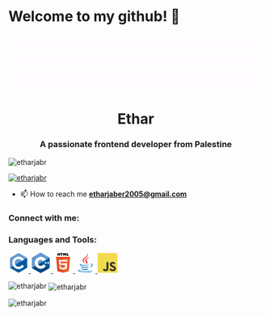 # Welcome to my github! 👋

<div align="center">
	<img src="https://raw.githubusercontent.com/Sarthakbh321/sarthakbh321/master/intro.gif" alt="Welcome Image">
</div>
<h1 align="center">Ethar</h1>





<h3 align="center">A passionate frontend developer from Palestine</h3>

<p align="left"> <img src="https://komarev.com/ghpvc/?username=etharjabr&label=Profile%20views&color=0e75b6&style=flat" alt="etharjabr" /> </p>

<p align="left"> <a href="https://github.com/ryo-ma/github-profile-trophy"><img src="https://github-profile-trophy.vercel.app/?username=etharjabr" alt="etharjabr" /></a> </p>

- 📫 How to reach me **etharjaber2005@gmail.com**

<h3 align="left">Connect with me:</h3>
<p align="left">
</p>

<h3 align="left">Languages and Tools:</h3>
<p align="left"> <a href="https://www.cprogramming.com/" target="_blank" rel="noreferrer"> <img src="https://raw.githubusercontent.com/devicons/devicon/master/icons/c/c-original.svg" alt="c" width="40" height="40"/> </a> <a href="https://www.w3schools.com/cpp/" target="_blank" rel="noreferrer"> <img src="https://raw.githubusercontent.com/devicons/devicon/master/icons/cplusplus/cplusplus-original.svg" alt="cplusplus" width="40" height="40"/> </a> <a href="https://www.w3.org/html/" target="_blank" rel="noreferrer"> <img src="https://raw.githubusercontent.com/devicons/devicon/master/icons/html5/html5-original-wordmark.svg" alt="html5" width="40" height="40"/> </a> <a href="https://www.java.com" target="_blank" rel="noreferrer"> <img src="https://raw.githubusercontent.com/devicons/devicon/master/icons/java/java-original.svg" alt="java" width="40" height="40"/> </a> <a href="https://developer.mozilla.org/en-US/docs/Web/JavaScript" target="_blank" rel="noreferrer"> <img src="https://raw.githubusercontent.com/devicons/devicon/master/icons/javascript/javascript-original.svg" alt="javascript" width="40" height="40"/> </a> </p>

<p><img align="left" src="https://github-readme-stats.vercel.app/api/top-langs?username=etharjabr&show_icons=true&locale=en&layout=compact" alt="etharjabr" /></p>

<p>&nbsp;<img align="center" src="https://github-readme-stats.vercel.app/api?username=etharjabr&show_icons=true&locale=en" alt="etharjabr" /></p>

<p><img align="center" src="https://github-readme-streak-stats.herokuapp.com/?user=etharjabr&" alt="etharjabr" /></p>
